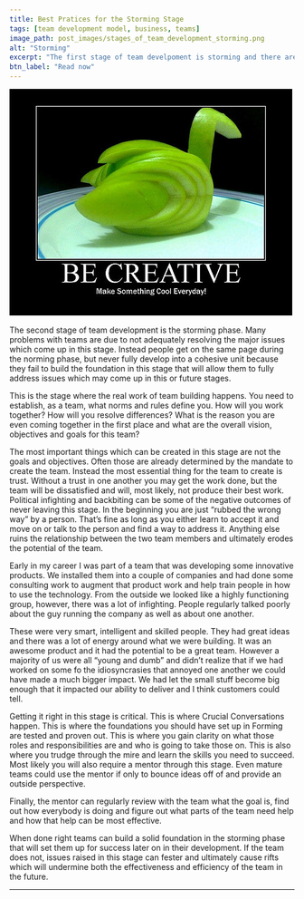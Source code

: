 ```yaml
---
title: Best Pratices for the Storming Stage
tags: [team development model, business, teams]
image_path: post_images/stages_of_team_development_storming.png
alt: "Storming"
excerpt: "The first stage of team develpoment is storming and there are things we can do within this stage which can set us up for success in future stages."
btn_label: "Read now"
---
```

![Storming][image]

The second stage of team development is the storming phase. Many problems with teams are due to not adequately resolving the major issues which come up in this stage. Instead people get on the same page during the norming phase, but never fully develop into a cohesive unit because they fail to build the foundation in this stage that will allow them to fully address issues which may come up in this or future stages.

This is the stage where the real work of team building happens. You need to establish, as a team, what norms and rules define you. How will you work together? How will you resolve differences? What is the reason you are even coming together in the first place and what are the overall vision, objectives and goals for this team?

The most important things which can be created in this stage are not the goals and objectives. Often those are already determined by the mandate to create the team. Instead the most essential thing for the team to create is trust. Without a trust in one another you may get the work done, but the team will be dissatisfied and will, most likely, not produce their best work.
Political infighting and backbiting can be some of the negative outcomes of never leaving this stage. In the beginning you are just “rubbed the wrong way” by a person. That’s fine as long as you either learn to accept it and move on or talk to the person and find a way to address it. Anything else ruins the relationship between the two team members and ultimately erodes the potential of the team.

Early in my career I was part of a team that was developing some innovative products. We installed them into a couple of companies and had done some consulting work to augment that product work and help train people in how to use the technology. From the outside we looked like a highly functioning group, however, there was a lot of infighting. People regularly talked poorly about the guy running the company as well as about one another.

These were very smart, intelligent and skilled people. They had great ideas and there was a lot of energy around what we were building. It was an awesome product and it had the potential to be a great team. However a majority of us were all “young and dumb” and didn’t realize that if we had worked on some fo the idiosyncrasies that annoyed one another we could have made a much bigger impact. We had let the small stuff become big enough that it impacted our ability to deliver and I think customers could tell.

Getting it right in this stage is critical. This is where Crucial Conversations happen. This is where the foundations you should have set up in Forming are tested and proven out. This is where you gain clarity on what those roles and responsibilities are and who is going to take those on. This is also where you trudge through the mire and learn the skills you need to succeed. Most likely you will also require a mentor through this stage. Even mature teams could use the mentor if only to bounce ideas off of and provide an outside perspective.

Finally, the mentor can regularly review with the team what the goal is, find out how everybody is doing and figure out what parts of the team need help and how that help can be most effective.

When done right teams can build a solid foundation in the storming phase that will set them up for success later on in their development. If the team does not, issues raised in this stage can fester and ultimately cause rifts which will undermine both the effectiveness and efficiency of the team in the future.

---
[image]: /images/post_images/be_like_jack.jpg
